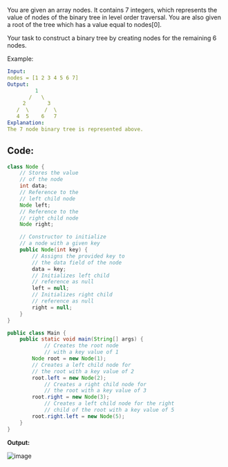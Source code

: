You are given an array nodes. It contains 7 integers, which represents the value of nodes of the binary tree in level order traversal. You are also given a root of the tree which has a value equal to nodes[0].

Your task to construct a binary tree by creating nodes for the remaining 6 nodes.

Example:

```yaml
Input: 
nodes = [1 2 3 4 5 6 7]
Output: 
         1
       /   \
     2       3
   /  \     /  \
   4  5    6   7
Explanation: 
The 7 node binary tree is represented above.
```

## Code:
```java
class Node {
    // Stores the value
    // of the node
    int data;       
    // Reference to the
    // left child node
    Node left; 
    // Reference to the
    // right child node
    Node right;

    // Constructor to initialize
    // a node with a given key
    public Node(int key) {
        // Assigns the provided key to
        // the data field of the node
        data = key;     
        // Initializes left child 
        // reference as null
        left = null;    
        // Initializes right child
        // reference as null
        right = null;   
    }
}

public class Main {
    public static void main(String[] args) {
            // Creates the root node
            // with a key value of 1
        Node root = new Node(1);       
        // Creates a left child node for
        // the root with a key value of 2
        root.left = new Node(2);       
            // Creates a right child node for
            // the root with a key value of 3
        root.right = new Node(3);      
            // Creates a left child node for the right 
            // child of the root with a key value of 5
        root.right.left = new Node(5); 
    }
}
```

**Output:**

![image](https://github.com/user-attachments/assets/080495ec-22ea-4fcf-a5ba-c43f90cecdaa)
